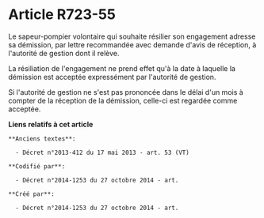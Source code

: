 # Article R723-55

Le sapeur-pompier volontaire qui souhaite résilier son engagement adresse sa démission, par lettre recommandée avec demande
d'avis de réception, à l'autorité de gestion dont il relève.

La résiliation de l'engagement ne prend effet qu'à la date à laquelle la démission est acceptée expressément par l'autorité
de gestion.

Si l'autorité de gestion ne s'est pas prononcée dans le délai d'un mois à compter de la réception de la démission, celle-ci
est regardée comme acceptée.

**Liens relatifs à cet article**

	**Anciens textes**:

	  - Décret n°2013-412 du 17 mai 2013 - art. 53 (VT)

	**Codifié par**:

	  - Décret n°2014-1253 du 27 octobre 2014 - art.

	**Créé par**:

	  - Décret n°2014-1253 du 27 octobre 2014 - art.
